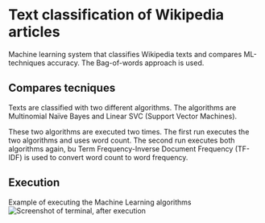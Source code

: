 # Text classification of Wikipedia articles
Machine learning system that classifies Wikipedia texts and compares ML-techniques accuracy.
The Bag-of-words approach is used.

## Compares tecniques
Texts are classified with two different algorithms.
The algorithms are Multinomial Naïve Bayes and Linear SVC (Support Vector Machines).

These two algorithms are executed two times.
The first run executes the two algorithms and uses word count.
The second run executes both algorithms again, bu Term Frequency-Inverse Document Frequency (TF-IDF) is used to convert word count to word frequency.

## Execution
Example of executing the Machine Learning algorithms
![Screenshot of terminal, after execution](/images.screenshot.png)